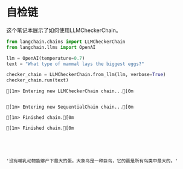 # 自检链
这个笔记本展示了如何使用LLMCheckerChain。

```python
from langchain.chains import LLMCheckerChain
from langchain.llms import OpenAI

llm = OpenAI(temperature=0.7)
text = "What type of mammal lays the biggest eggs?"

checker_chain = LLMCheckerChain.from_llm(llm, verbose=True)
checker_chain.run(text)
```

    
    
    [1m> Entering new LLMCheckerChain chain...[0m
    
    
    [1m> Entering new SequentialChain chain...[0m
    
    [1m> Finished chain.[0m
    
    [1m> Finished chain.[0m
    




    '没有哺乳动物能够产下最大的蛋。大象鸟是一种巨鸟，它的蛋是所有鸟类中最大的。'




```python
```